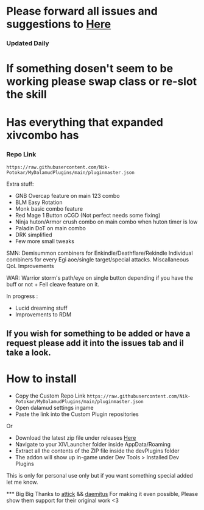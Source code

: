 # Please forward all issues and suggestions to [Here](https://github.com/Nik-Potokar/MyDalamudPlugins)
### Updated Daily
# If something dosen't seem to be working please swap class or re-slot the skill

# Has everything that expanded xivcombo has

### Repo Link
`https://raw.githubusercontent.com/Nik-Potokar/MyDalamudPlugins/main/pluginmaster.json `


Extra stuff: 
* GNB Overcap feature on main 123 combo
* BLM Easy Rotation
* Monk basic combo feature
* Red Mage 1 Button oCGD (Not perfect needs some fixing)
* Ninja huton/Armor crush combo on main combo when huton timer is low
* Paladin DoT on main combo
* DRK simplified 
* Few more small tweaks 

SMN:
Demisummon combiners for Enkindle/Deathflare/Rekindle
Individual combiners for every Egi aoe/single target/special attacks.
Miscallaneous QoL Improvements

WAR:
Warrior storm's path/eye on single button depending if you have the buff or not + Fell cleave feature on it.



In progress :

* Lucid dreaming stuff
* Improvements to RDM

## If you wish for something to be added or have a request please add it into the issues tab and il take a look.

# How to install

* Copy the Custom Repo Link `https://raw.githubusercontent.com/Nik-Potokar/MyDalamudPlugins/main/pluginmaster.json `
* Open dalamud settings ingame
* Paste the link into the Custom Plugin repositories

Or

* Download the latest zip file under releases [Here](https://github.com/Nik-Potokar/XIVComboWayTooAkiiified/releases)
* Navigate to your XIVLauncher folder inside AppData/Roaming
* Extract all the contents of the ZIP file inside the devPlugins folder
* The addon will show up in-game under Dev Tools > Installed Dev Plugins



This is only for personal use only but if you want something special added let me know.

*** Big Big  Thanks to [attick](https://github.com/attickdoor) && [daemitus](https://github.com/daemitus) For making it even possible, Please show them support for their original work <3 

